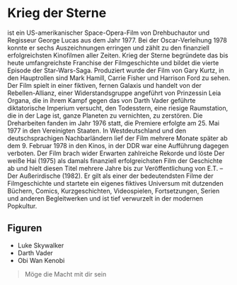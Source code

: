# Krieg der Sterne

ist ein US-amerikanischer Space-Opera-Film von Drehbuchautor und Regisseur George Lucas aus dem Jahr 1977. Bei der Oscar-Verleihung 1978 konnte er sechs Auszeichnungen erringen und zählt zu den finanziell erfolgreichsten Kinofilmen aller Zeiten. Krieg der Sterne begründete das bis heute umfangreichste Franchise der Filmgeschichte und bildet die vierte Episode der Star-Wars-Saga. Produziert wurde der Film von Gary Kurtz, in den Hauptrollen sind Mark Hamill, Carrie Fisher und Harrison Ford zu sehen.
Der Film spielt in einer fiktiven, fernen Galaxis und handelt von der Rebellen-Allianz, einer Widerstandsgruppe angeführt von Prinzessin Leia Organa, die in ihrem Kampf gegen das von Darth Vader geführte diktatorische Imperium versucht, den Todesstern, eine riesige Raumstation, die in der Lage ist, ganze Planeten zu vernichten, zu zerstören.
Die Dreharbeiten fanden im Jahr 1976 statt, die Premiere erfolgte am 25. Mai 1977 in den Vereinigten Staaten. In Westdeutschland und den deutschsprachigen Nachbarländern lief der Film mehrere Monate später ab dem 9. Februar 1978 in den Kinos, in der DDR war eine Aufführung dagegen verboten. Der Film brach wider Erwarten zahlreiche Rekorde und löste Der weiße Hai (1975) als damals finanziell erfolgreichsten Film der Geschichte ab und hielt diesen Titel mehrere Jahre bis zur Veröffentlichung von E.T. – Der Außerirdische (1982). Er gilt als einer der bedeutendsten Filme der Filmgeschichte und startete ein eigenes fiktives Universum mit dutzenden Büchern, Comics, Kurzgeschichten, Videospielen, Fortsetzungen, 
Serien und anderen Begleitwerken und ist tief verwurzelt in der modernen Popkultur.

## Figuren

* Luke Skywalker
* Darth Vader
* Obi Wan Kenobi


> Möge die Macht mit dir sein

